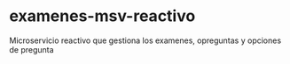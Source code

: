 # examenes-msv-reactivo
Microservicio reactivo que gestiona los examenes, opreguntas y opciones de pregunta
